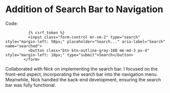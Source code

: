 # Addition of Search Bar to Navigation

Code:

``` <form class="d-flex align-items-center" method=POST action="{% url 'pages/search-results'%}">
          {% csrf_token %}
          <input class="form-control mr-sm-2" type="search" style="margin-left: 50px;" placeholder="Search..." aria-label="Search" name="searched">
          <button class="btn btn-outline-gray-100 me-md-3 px-4" style="margin-left: 10px;" type="submit">Search</button>
        </form>
```
Collaborated with Nick on implementing the search bar. I focused on the front-end aspect, incorporating the search bar into the navigation menu. Meanwhile, Nick handled the back-end development, ensuring the search bar was fully functional.

